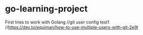 # go-learning-project
First tries to work with Golang
//git user config test1
//https://dev.to/equiman/how-to-use-multiple-users-with-git-2e9l
